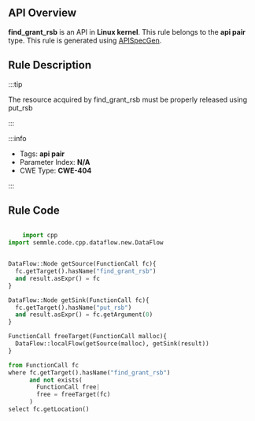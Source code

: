 ---
---


## API Overview
**find_grant_rsb** is an API in **Linux kernel**. This rule belongs to the **api pair** type. This rule is generated using [APISpecGen](../../tools/APISpecGen).
## Rule Description

:::tip

The resource acquired by find_grant_rsb must be properly released using put_rsb

:::

:::info

- Tags: **api pair**
- Parameter Index: **N/A**
- CWE Type: **CWE-404**

:::

## Rule Code
```python

    import cpp
import semmle.code.cpp.dataflow.new.DataFlow


DataFlow::Node getSource(FunctionCall fc){
  fc.getTarget().hasName("find_grant_rsb")
  and result.asExpr() = fc
}

DataFlow::Node getSink(FunctionCall fc){
  fc.getTarget().hasName("put_rsb")
  and result.asExpr() = fc.getArgument(0)
}

FunctionCall freeTarget(FunctionCall malloc){
  DataFlow::localFlow(getSource(malloc), getSink(result))
}

from FunctionCall fc
where fc.getTarget().hasName("find_grant_rsb")
      and not exists(
        FunctionCall free| 
        free = freeTarget(fc)
      )
select fc.getLocation()

    
```